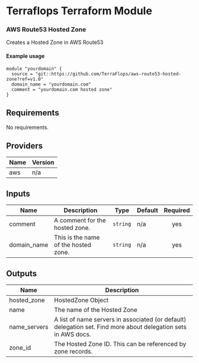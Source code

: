 # Terraflops Terraform Module
 
### AWS Route53 Hosted Zone
Creates a Hosted Zone in AWS Route53

#### Example usage

```hcl-terraform
module "yourdomain" {
  source = "git::https://github.com/TerraFlops/aws-route53-hosted-zone?ref=v1.0"
  domain_name = "yourdomain.com"
  comment = "yourdomain.com hosted zone"
}
```

## Requirements

No requirements.

## Providers

| Name | Version |
|------|---------|
| aws | n/a |

## Inputs

| Name | Description | Type | Default | Required |
|------|-------------|------|---------|:--------:|
| comment | A comment for the hosted zone. | `string` | n/a | yes |
| domain\_name | This is the name of the hosted zone. | `string` | n/a | yes |

## Outputs

| Name | Description |
|------|-------------|
| hosted\_zone | HostedZone Object |
| name | The name of the Hosted Zone |
| name\_servers | A list of name servers in associated (or default) delegation set. Find more about delegation sets in AWS docs. |
| zone\_id | The Hosted Zone ID. This can be referenced by zone records. |

